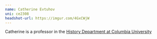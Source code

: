 ```yaml
---
name: Catherine Evtuhov
uni: ce2308
headshot-url: https://imgur.com/4GxCWjW
---
```



Catherine is a professor in the [History Department at Columbia University](https://history.columbia.edu/faculty/evtuhov-catherine/)
